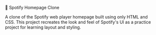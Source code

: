 🎵 Spotify Homepage Clone 

A clone of the Spotify web player homepage built using only HTML and CSS. This project recreates the look and feel of Spotify's UI as a practice project for learning layout and styling. 
